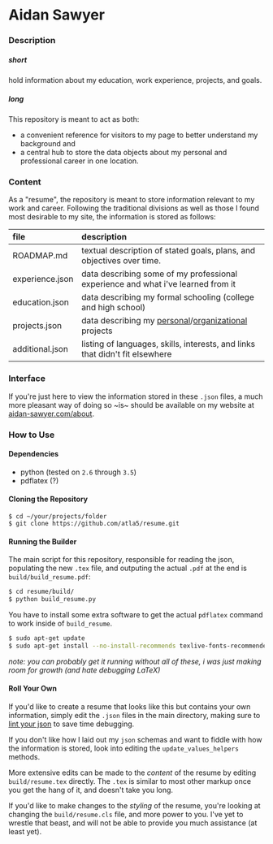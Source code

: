 # Aidan Sawyer

### Description ###

##### short #####
hold information about my education, work experience, projects, and goals.

##### long #####
This repository is meant to act as both:
 - a convenient reference for visitors to my page to better understand my background and
 - a central hub to store the data objects about my personal and professional
   career in one location.

### Content ###

As a "resume", the repository is meant to store information relevant to my work
  and career. Following the traditional divisions as well as those I found most
  desirable to my site, the information is stored as follows:

|file|description|
|:---|:---------------|
|ROADMAP.md|textual description of stated goals, plans, and objectives over time.|
|experience.json|data describing some of my professional experience and what i've learned from it|
|education.json|data describing my formal schooling (college and high school)|
|projects.json|data describing my [personal](https://github.com/atla5)/[organizational](https://github.com/lib-re) projects|
|additional.json|listing of languages, skills, interests, and links that didn't fit elsewhere|

### Interface ###

If you're just here to view the information stored in these `.json` files, a  much more pleasant way of 
  doing so ~is~ should be available on my website at [aidan-sawyer.com/about](https://aidan-sawyer.com/about).

### How to Use ###

#### Dependencies

- python (tested on `2.6` through `3.5`)
- pdflatex (?)

#### Cloning the Repository 

```
$ cd ~/your/projects/folder
$ git clone https://github.com/atla5/resume.git
```

#### Running the Builder

The main script for this repository, responsible for reading the json, populating the new `.tex` file, 
and outputing the actual `.pdf` at the end is `build/build_resume.pdf`:

```bash
$ cd resume/build/
$ python build_resume.py
```

You have to install some extra software to get the actual `pdflatex` command to work inside of `build_resume`.

```bash
$ sudo apt-get update
$ sudo apt-get install --no-install-recommends texlive-fonts-recommended texlive-latex-extra texlive-fonts-extra texlive-latex-recommended dvipng 
```

_note: you can probably get it running without _all_ of these, i was just making room for growth (and hate debugging LaTeX)_ 

#### Roll Your Own

If you'd like to create a resume that looks like this but contains your own information, simply edit the `.json` 
  files in the main directory, making sure to [lint your json](https://jsonlint.com/) to save time debugging.

If you don't like how I laid out my `json` schemas and want to fiddle with how the information is stored, look 
  into editing the `update_values_helpers` methods. 

More extensive edits can be made to the _content_ of the resume by editing `build/resume.tex` directly. The `.tex` is 
  similar to most other markup once you get the hang of it, and doesn't take you long.

If you'd like to make changes to the _styling_ of the resume, you're looking at changing the `build/resume.cls` file,
  and more power to you. I've yet to wrestle that beast, and will not be able to provide you much assistance (at least yet).

